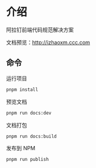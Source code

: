 # 介绍

阿拉钉前端代码规范解决方案

文档预览：http://izhaoxm.ccc.com

## 命令

运行项目

```bash
pnpm install
```

预览文档

```bash
pnpm run docs:dev
```

文档打包

```bash
pnpm run docs:build
```

发布到 NPM

```bash
pnpm run publish
```
